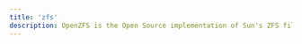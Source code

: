 ```yaml
---
title: 'zfs'
description: OpenZFS is the Open Source implementation of Sun's ZFS file system and volume manager
---
```

